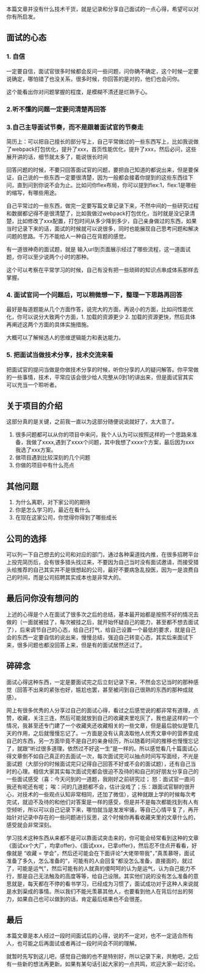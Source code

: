 本篇文章并没有什么技术干货，就是记录和分享自己面试的一点心得，希望可以对你有所启发。

## 面试的心态
### 1. 自信
一定要自信，面试官很多时候都会反问一些问题，问你确不确定，这个时候一定要说确定，哪怕错了也没关系，很多时候，你回答的是对的，他们也会问你。

这个能看出你对问题掌握的程度，是模糊不清还是烂熟于心。

### 2.听不懂的问题一定要问清楚再回答

### 3.自己主导面试节奏，而不是跟着面试官的节奏走
简历上：可以把自己擅长的部分写上，自己平常做过的一些东西写上，比如我说做了webpack打包优化，提升了xxx，首页性能优化，提升了xxx，然后必问，这些展开讲的话，细节就太多了，能说很长时间

回答问题的时候，不要只回答面试官的问题，要把自己知道的都说出来，但是要保证，自己说的一些东西一定要很清楚，因为一般都会接着你提到的这些东西往下问，直到问到你说不会为止。比如问你flex布局，你可以提到flex:1，flex:1是哪些的缩写，有哪些用途。

自己平常过的一些东西，做完一定要写篇文章记录下来，不然中间的一些研究过程和数据都记得不是很清楚了，比如我做过webpack打包优化，当时就是没记录清楚，比如修改了xxx配置，打包时间从多少降到多少，自己亲身做过的东西，如果当时记录下来的话，面试的时候就可以说很多，同时也能展现自己思考问题和解决问题的思路。千万不能给人一种自己在背题的感觉。

有一道很神奇的面试题，就是 输入url到页面展示经过了哪些流程，这一道面试题，你可以至少说两个小时的那种。

这个可以考察在平常学习的时候，自己有没有把一些琐碎的知识点串成体系那样去掌握。

### 4. 面试官问一个问题后，可以稍微想一下，整理一下思路再回答
最好是每道题能从几个方面作答，说完大的方面，再说小的方面，比如问性能优化，你可以说分大致两个方面，1. 加载的资源更少 2. 加载的资源更快，然后具体再阐述这两个方面的具体实施措施。

大概可以了解候选人的思维逻辑能力和表达能力。

### 5. 把面试当做技术分享，技术交流来看

把面试官的提问当做是你做技术分享的时候，听你分享的人的疑问解答。你平常做的一些事情，技术，平常应该会很少给人完整从0到1的讲出来，但是面试官其实可以充当一个聆听者。

## 关于项目的介绍
这部分真的是关键，之前我一直以为这部分随便说说就好了，太大意了。

1. 很多问题都可以从你的项目中来问，我个人认为可以按照这样的一个思路来准备，我做了xxxx,遇到了xxxx个问题，其中我想了xxxx个方案，最后因为xxx我选了xxx方案。
2. 做项目遇到比较深刻的几个问题
3. 你做的项目中有什么亮点


## 其他问题
1. 为什么离职，对下家公司的期待
2. 你是怎么学习的，最近在看什么
3. 在现在这家公司，你觉得你得到了哪些成长

## 公司的选择
可以列一下自己想去的公司和对应的部门，通过各种渠道找内推，在很多招聘平台上投完简历后，会有很多猎头找过来，不要因为自己当时没有面试邀请，而接受猎头给推荐的自己其实并不是很想起的公司，最好不要病急乱投医，因为一是浪费自己的时间，而是公司招聘其实成本也是非常大的。

## 最后问你没有想问的

上述的心得是个人在面试了很多次之后的总结，基本最开始都是按照不好的情况去做的（一面就被挂了，每次被挂之后，就开始怀疑自己的能力，甚至都不想去面试了），后来调节自己的心态，给自己打气，给自己设置一个最低的要求，就是自己会的东西一定要自信的说出来，慢慢总结，强迫自己转变心态，其实后来面试下来，很多问题也都没回答上来，但是有的面试居然还过了。

## 碎碎念

面试心得这种东西，一定是要面试完之后立刻记录下来，不然会忘记当时的那种感觉（回答不出来的紧张也好，尴尬也罢，甚至被问到自己很熟的东西的那种成就感）。

网上有很多优秀的人分享过自己的面试心得，看过之后感觉说的都非常有道理，点赞，收藏，关注三连，然后可能就放到自己的收藏夹里吃灰了，我也是这样的一个情况，我甚至还专门建了一个收藏夹还收藏相关的一些文章，但是最后貌似是管几天的作用，之后就慢慢忘记了。一方面是没有认真汲取他人优秀文章中的营养变成自己的东西，另一方面毕竟不是自己的亲身经历，所以随着时间的推移也慢慢忘记了，就跟“听过很多道理，依然过不好这一生”是一样的。所以感觉看几十篇面试心得文章倒不如自己真正的去面试一次，每次面试完可以抽点时间写写面经，不光是面试题（大部分的时候面试完只记得自己回答不好或不会的面试题），还有自己当时的心理。相信大家其实每次面试完都会很迫不及待的和自己的好朋友分享自己的一些面试感受（喜：今天问到的一道题，我刚好之前研究过； 怒：面试官一直问我还有呢还有呢； 唉：问的几道题都不会，估计没戏了；乐：跟面试官聊的很开心，对技术的一些观点认知非常相同，还加了微信），这种就跟上学的时候每次考完试，就迫不及待的和他们对答案是一样的感受，但是并不是每次都能找到有人有空倾听，所以可以自己记录下来，哪怕就当是发发牢骚，等自己心情平复了，再开始针对记录中存在的一些问题进行反思，这个时候你再看收藏夹里的文章什么的，感受就会非常深刻。

学习技术这种东西从来都不是可以靠面试突击来的，你可能会经常看到这种的文章 《面试xx个大厂，均拿offer》、《面试xxx，已拿offer》，然后忍不住点开看看，好像就是 “收藏 = 学会”，然后还可能会在下面评论"大佬带带我"，”真羡慕呀，面试准备了多久，怎么准备的“，可能有的人会回复“都没怎么准备，直接面的，就过了，可能是运气”，然后可能有的人就真的傻呵呵的认为是运气，认为自己能力不行，那是自己无法触及的高度等等，给自己设限。其实他们说的没有怎么准备的意思就是，每天都在不停的看书学习，已经成为习惯了，面试成功对于这种人来说就是水到渠成的事情。所以我们不能光羡慕其他人，也要看到他人在背后付出的努力，如果自己也可以做到的话，肯定最后结果也不会很差。

## 最后

本篇文章是本人经过一段时间面试后的心得，说的不一定对，也不一定适合所有人，也可能之后再面试或者再过一段时间会不同的理解。

就暂时先写到这儿吧，感觉自己做的也不是特别好，所以记录下来，共勉吧，之后有一些新的想法再更新。如果有某句话引起大家的一点共鸣，欢迎大家一起讨论。

